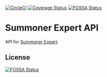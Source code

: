 [![CircleCI](https://circleci.com/gh/danReynolds/SummonerExpert.svg?style=svg)](https://circleci.com/gh/danReynolds/SummonerExpert)
[![Coverage Status](https://coveralls.io/repos/github/danReynolds/SummonerExpert/badge.svg?branch=master)](https://coveralls.io/github/danReynolds/SummonerExpert?branch=master)
[![FOSSA Status](https://app.fossa.io/api/projects/git%2Bgithub.com%2FdanReynolds%2FSummonerExpert.svg?type=shield)](https://app.fossa.io/projects/git%2Bgithub.com%2FdanReynolds%2FSummonerExpert?ref=badge_shield)

# Summoner Expert API

API for [Summoner Expert](https://summonerexpert.com).

## License
[![FOSSA Status](https://app.fossa.io/api/projects/git%2Bgithub.com%2FdanReynolds%2FSummonerExpert.svg?type=large)](https://app.fossa.io/projects/git%2Bgithub.com%2FdanReynolds%2FSummonerExpert?ref=badge_large)
